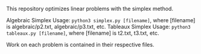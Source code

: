 This repository optimizes linear problems with the simplex method.

Algebraic Simplex Usage: `python3 simplex.py [filename]`, where [filename] is algebraic/p2.txt, algebraic/p3.txt, etc.
Tableaux Simplex Usage: `python3 tableaux.py [filename]`, where [filename] is t2.txt, t3.txt, etc.

Work on each problem is contained in their respective files.